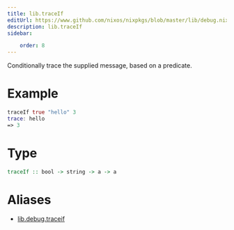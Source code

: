 ```yaml
---
title: lib.traceIf
editUrl: https://www.github.com/nixos/nixpkgs/blob/master/lib/debug.nix#L55C5
description: lib.traceIf
sidebar:

    order: 8
---
```


Conditionally trace the supplied message, based on a predicate.

# Example

```nix
traceIf true "hello" 3
trace: hello
=> 3
```

# Type

```haskell
traceIf :: bool -> string -> a -> a
```


# Aliases

- [lib.debug.traceif](/nix-doc-comments/reference/lib/debug/lib-debug-traceif)


